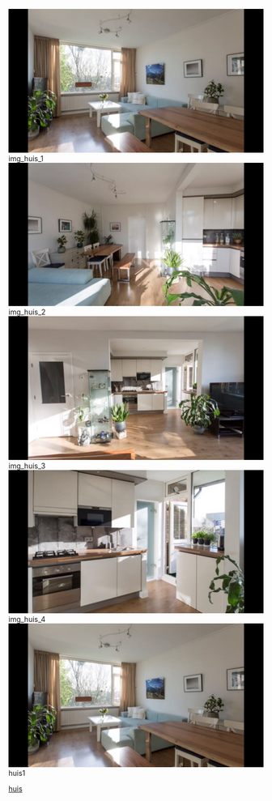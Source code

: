  ![Image](img_huis_1.png)
 img_huis_1
 ![Image](img_huis_2.png)
 img_huis_2
 ![Image](img_huis_3.png)
 img_huis_3
 ![Image](img_huis_4.png)
 img_huis_4
 ![Image](huis1.png)
 huis1
 
 
 [huis](https://github.com/PHW-H/IPPO_Assignment/settings/pages)
